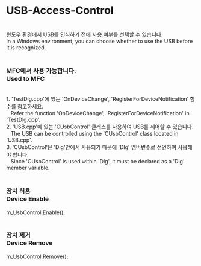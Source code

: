 # USB-Access-Control
<br>
윈도우 환경에서 USB를 인식하기 전에 사용 여부를 선택할 수 있습니다.<br>
In a Windows environment, you can choose whether to use the USB before it is recognized.<br>
<br>
<h3>MFC에서 사용 가능합니다.<br>Used to MFC</h3>
<br>
1. 'TestDlg.cpp'에 있는 'OnDeviceChange', 'RegisterForDeviceNotification' 함수를 참고하세요.<br>
&nbsp;&nbsp;&nbsp;Refer the function 'OnDeviceChange', 'RegisterForDeviceNotification' in 'TestDlg.cpp'.<br>
2. 'USB.cpp'에 있는 'CUsbControl' 클래스를 사용하여 USB를 제어할 수 있습니다.<br>
&nbsp;&nbsp;&nbsp;The USB can be controlled using the 'CUsbControl' class located in 'USB.cpp'.<br>
3. 'CUsbControl'은 'Dlg'안에서 사용되기 때문에 'Dlg' 멤버변수로 선언하여 사용해야 합니다.<br>
&nbsp;&nbsp;&nbsp;Since 'CUsbControl' is used within 'Dlg', it must be declared as a 'Dlg' member variable.<br>
<br>
<h3>장치 허용<br>Device Enable</h3>
m_UsbControl.Enable();<br>
<br>
<h3>장치 제거<br>Device Remove</h3>
m_UsbControl.Remove();<br>
<br>
